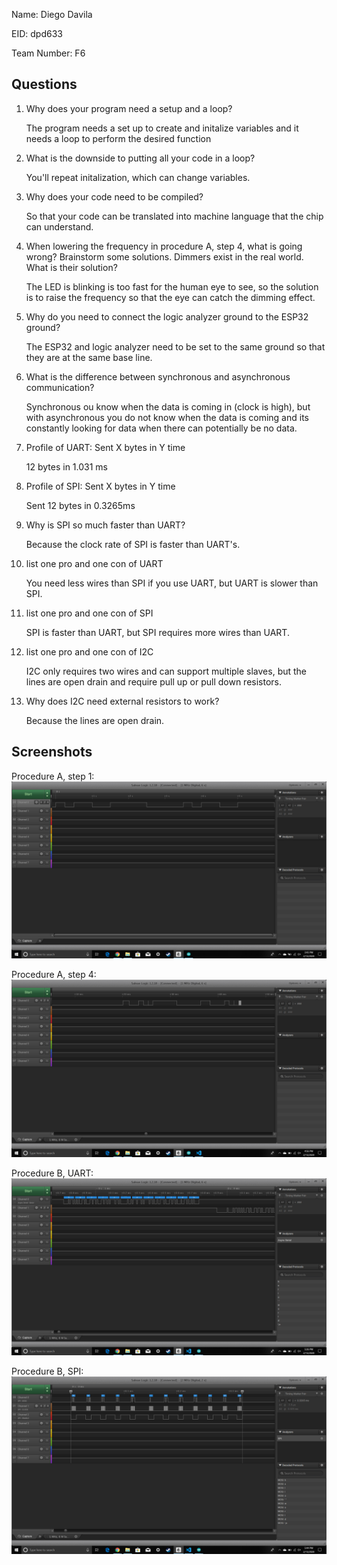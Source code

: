Name: Diego Davila

EID: dpd633

Team Number: F6

## Questions

1. Why does your program need a setup and a loop?

    The program needs a set up to create and initalize variables and it needs a loop to perform the desired function

2. What is the downside to putting all your code in a loop?

    You'll repeat initalization, which can change variables.

3. Why does your code need to be compiled?

    So that your code can be translated into machine language that the chip can understand.

4. When lowering the frequency in procedure A, step 4, what is going wrong? Brainstorm some solutions. Dimmers exist in the real world. What is their solution?

    The LED is blinking is too fast for the human eye to see, so the solution is to raise the frequency so that the eye can catch the dimming effect.

5. Why do you need to connect the logic analyzer ground to the ESP32 ground?

    The ESP32 and logic analyzer need to be set to the same ground so that they are at the same base line.

6. What is the difference between synchronous and asynchronous communication?

    Synchronous ou know when the data is coming in (clock is high), but with asynchronous you do not know when the data is coming and its constantly looking for data when there can potentially be no data.

7. Profile of UART: Sent X bytes in Y time 

    12 bytes in 1.031 ms

8. Profile of SPI: Sent X bytes in Y time

    Sent 12 bytes in 0.3265ms

9. Why is SPI so much faster than UART?

    Because the clock rate of SPI is faster than UART's.

10. list one pro and one con of UART

    You need less wires than SPI if you use UART, but UART is slower than SPI.

11. list one pro and one con of SPI

    SPI is faster than UART, but SPI requires more wires than UART.

12. list one pro and one con of I2C

    I2C only requires two wires and can support multiple slaves, but the lines are open drain and require pull up or pull down resistors. 

13. Why does I2C need external resistors to work?

    Because the lines are open drain. 

## Screenshots

Procedure A, step 1:
![Put path to your image here ->](img/Lab1_Blinkscreenshot.png)

Procedure A, step 4:
![Put path to your image here ->](img/Dimmerscreenshot.png)

Procedure B, UART:
![Put path to your image here ->](img/helloworldUART.png)

Procedure B, SPI:
![Put path to your image here ->](img/helloworldSPI.png)
